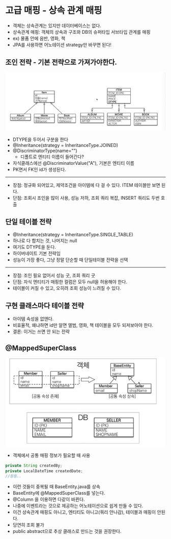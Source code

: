 # 고급 매핑 - 상속 관계 매핑
- 객체는 상속관계는 있지만 데이터베이스는 없다.
- 상속관계 매핑: 객체의 상속과 구조와 DB의 슈퍼타입 서브타입 관계를 매핑
- ex) 물품 안에 음반, 영화, 책
- JPA를 사용하면 어노테이션 strategy만 바꾸면 된다!
## 조인 전략 - 기본 전략으로 가져가야한다.
![img_2.png](img_2.png)
- DTYPE을 두어서 구분을 한다
- @Inheritance(strategy = InheritanceType.JOINED)
- @DiscriminatorType(name="")
  - 디폴트로 엔티티 이름이 들어간다?
- 자식클래스에선 @DiscriminatorValue("A"), 기본은 엔티티 이름
- PK면서 FK인 id가 생성된다.
---
- 장점: 정규화 되어있고, 제약조건을 아이템에 다 걸 수 있다. ITEM 테이블만 보면 된다.
- 단점: 조회시 조인을 많이 사용, 성능 저하, 조회 쿼리 복잡, INSERT 쿼리도 두번 호출
## 단일 테이블 전략
- @Inheritance(strategy = InheritanceType.SINGLE_TABLE)
- 하나로 다 합치는 것, 나머지는 null
- 여기도 DTYPE을 둔다.
- 하이버네이트 기본 전략임
- 성능이 가장 좋다, 그냥 정말 단순할 때 단일테이블 전략을 선택
---
- 장점: 조인 필요 없어서 성능 굿, 조회 쿼리 굿
- 단점: 자식 엔티티가 매핑한 컬럼은 모두 null을 허용해야 한다.
- 테이블이 커질 수 있고, 오히려 조회 성능이 느려질 수 있다.

## 구현 클래스마다 테이블 전략
- 아이템 속성을 없앤다.
- 비효율적, 왜냐하면 id만 알면 앨범, 영화, 책 테이블을 모두 되져보아야 한다.
- 결론: 이거는 쓰면 안 되는 전략

## @MappedSuperClass
![img_3.png](img_3.png)
- 객체에서 공통 매핑 정보가 필요할 때 사용
```java
private String createdBy;
private LocalDateTime createdDate;
//등등..
```
- 이런 것들이 중복될 때 BaseEntity.java를 상속
- BaseEntity에 @MappedSuperClass를 넣는다.
- @Column 을 이용하면 다같이 바뀐다.
- 나중에 이벤트라는 것으로 제공하는 어노테이션으로 쉽게 만들 수 있다.
- 이건 상속관계 매핑도 아니고, 엔티티도 아니고(쿼리 안나감), 테이블과 매핑이 안된다.
- 당연히 조회 불가
- public abstract으로 추상 클래스로 만드는 것을 권장한다.